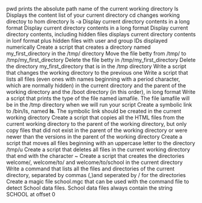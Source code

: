 pwd prints the absolute path name of the current working directory
ls Displays the content list of your current directory
cd changes working directoy to hom directory
ls -a Display current directory contents in a long format
Display current directory contents in a long format
Display current directory contents, including hidden files
displays current directory contents in lonf format plus hidden files with user and group IDs displayed numerically
Create a script that creates a directory named my_first_directory in the /tmp/ directory
Move the file betty from /tmp/ to /tmp/my_first_directory
Delete the file betty in /tmp/my_first_directory
Delete the directory my_first_directory that is in the /tmp directory
Write a script that changes the working directory to the previous one
Write a script that lists all files (even ones with names beginning with a period character, which are normally hidden) in the current directory and the parent of the working directory and the /boot directory (in this order), in long format
Write a script that prints the type of the file named iamafile. The file iamafile will be in the /tmp directory when we will run your script
Create a symbolic link to /bin/ls, named __ls__. The symbolic link should be created in the current working directory
Create a script that copies all the HTML files from the current working directory to the parent of the working directory, but only copy files that did not exist in the parent of the working directory or were newer than the versions in the parent of the working directory
Create a script that moves all files beginning with an uppercase letter to the directory /tmp/u
Create a script that deletes all files in the current working directory that end with the character ~
Create a script that creates the directories welcome/, welcome/to/ and welcome/to/school in the current directory
Write a command that lists all the files and directories of the current directory, separated by commas (,)and seperated by / for the directories
Create a magic file school.mgc that can be used with the command file to detect School data files. School data files always contain the string SCHOOL at offset 0
